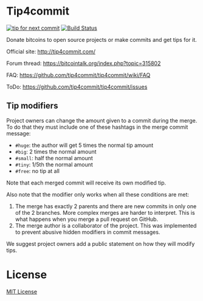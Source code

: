 Tip4commit
==========

[![tip for next commit](http://tip4commit.com/projects/307.svg)](http://tip4commit.com/projects/307) [![Build Status](https://travis-ci.org/tip4commit/tip4commit.png?branch=master)](https://travis-ci.org/tip4commit/tip4commit)

Donate bitcoins to open source projects or make commits and get tips for it.

Official site: http://tip4commit.com/

Forum thread: https://bitcointalk.org/index.php?topic=315802

FAQ: https://github.com/tip4commit/tip4commit/wiki/FAQ

ToDo: https://github.com/tip4commit/tip4commit/issues

Tip modifiers
-------------

Project owners can change the amount given to a commit during the merge. To do that they must include one of these hashtags in the merge commit message:
* `#huge`: the author will get 5 times the normal tip amount
* `#big`: 2 times the normal amount
* `#small`: half the normal amount
* `#tiny`: 1/5th the normal amount
* `#free`: no tip at all

Note that each merged commit will receive its own modified tip.

Also note that the modifier only works when all these conditions are met:

1. The merge has exactly 2 parents and there are new commits in only one of the 2 branches. More complex merges are harder to interpret. This is what happens when you merge a pull request on GitHub.
2. The merge author is a collaborator of the project. This was implemented to prevent abusive hidden modifiers in commit messages.

We suggest project owners add a public statement on how they will modify tips.

License
=======

[MIT License](https://github.com/tip4commit/tip4commit/blob/master/LICENSE)
